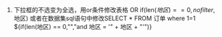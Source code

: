 1. 下拉框的不选变为全选，用or条件修改表格 OR if(len($地区)==0,nofilter,$地区) 或者在数据集sql语句中修改SELECT * FROM 订单 where 1=1 ${if(len(地区) == 0,"","and 地区 = '" + 地区 + "'")}